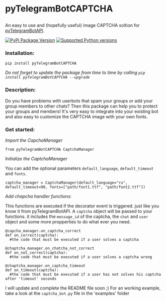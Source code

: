 # <p align="left">pyTelegramBotCAPTCHA

<p align="left">An easy to use and (hopefully useful) image CAPTCHA soltion for <a href="https://github.com/eternnoir/pyTelegramBotAPI">pyTelegramBotAPI</a>.

[![PyPi Package Version](https://img.shields.io/pypi/v/pyTelegramBotCAPTCHA.svg)](https://pypi.python.org/pypi/pyTelegramBotCAPTCHA)
[![Supported Python versions](https://img.shields.io/pypi/pyversions/pyTelegramBotAPI.svg)](https://pypi.python.org/pypi/pyTelegramBotAPI)

### Installation:
```
pip install pyTelegramBotCAPTCHA
```
  
*Do not forget to update the package from time to time by calling 
  `pip install pyTelegramBotCAPTCHA --upgrade`*

  
### Description:
Do you have problems with userbots that spam your groups or add your group members to other chats? 
Then this package can help you to protect your groups and members! 
It's very easy to integrate into your existing bot and also easy to customize the CAPTCHA image with your own fonts.

### Get started:
*Import the CapchaManager*
```
from pyTelegramBotCAPTCHA CaptchaManager
```
*Initialize the CaptchaManager*
  
You can add the optional parameters `default_language`, `default_timeout` and `fonts`.
```
captcha_manager = CaptchaManager(default_language="ru", default_timeout=90, fonts=["path/font1.ttf", "path/font2.ttf"])
``` 
*Add chapcha handler functions:*
  
This functions are executed if the decorator event is triggered. just like you know it from pyTelegramBotAPI.
A `captcha` object will be passed to your functions. it includes the `message_id` of the captcha, the `chat` and `user` object
and some more propperties to do what ever you need.
```
@capcha_manager.on_captcha_correct
def on_correct(captcha):
  #the code that must be executed if a user solves a captcha

@chaptcha_manager.on_chatcha_not_correct
def on_not_correct(captcha):
  #the code that must be executed if a user solves a captcha wrong
  
@chaptcha_manager.on_captcha_timeout
def on_timeout(captcha):
  #the code that must be executed if a user has not solves his captcha after 'timeout' seconds
```

I will update and complete the README file soon ;) 
For an working example, take a look at the `captcha_bot.py` file in the 'examples' folder
  

